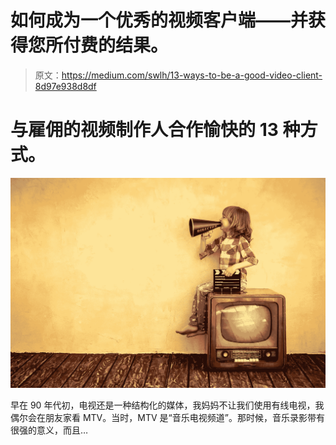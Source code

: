 # 如何成为一个优秀的视频客户端——并获得您所付费的结果。

> 原文：<https://medium.com/swlh/13-ways-to-be-a-good-video-client-8d97e938d8df>

# 与雇佣的视频制作人合作愉快的 13 种方式。

![](img/63a0ffd430ddeb851f2579f825583796.png)

早在 90 年代初，电视还是一种结构化的媒体，我妈妈不让我们使用有线电视，我偶尔会在朋友家看 MTV。当时，MTV 是“音乐电视频道”。那时候，音乐录影带有很强的意义，而且…